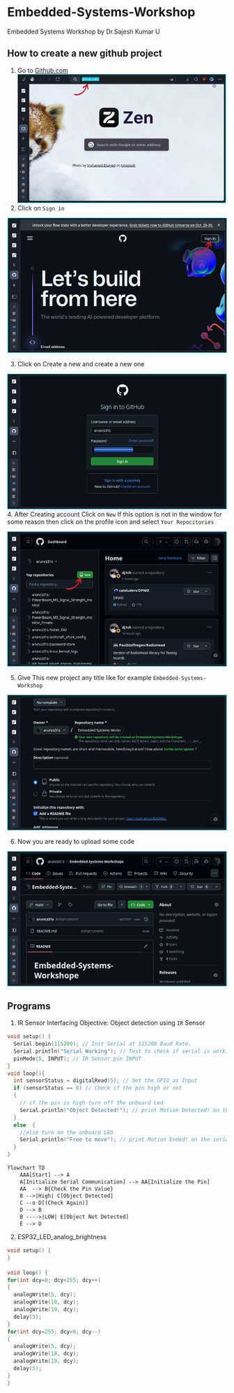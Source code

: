 # Embedded-Systems-Workshop

Embedded Systems Workshop by Dr.Sajesh Kumar U

## How to create a new github project

1. Go to [Github.com](www.gihub.com)
   ![](./Images/1.png?raw=true)
2. Click on `Sign in`

![](./Images/2.png?raw=true)

3. Click on Create a new and create a new one

![](./Images/3.png?raw=true) 4. After Creating account Click on `New`
If this option is not in the window for some reason then click on the profile icon and select `Your Repocitories`

![](./Images/4.png?raw=true)

5. Give This new project any title like for example `Embedded-Systems-Workshop`

![](./Images/5.png?raw=true)

6. Now you are ready to upload some code

![](./Images/6.png?raw=true)

## Programs

<!-- Source : Embedded Systems Workshop by Sajesh Kumar U -->

1. IR Sensor Interfacing
   Objective: Object detection using `IR` Sensor

```c
void setup() {
  Serial.begin(115200); // Init Serial at 115200 Baud Rate.
  Serial.println("Serial Working"); // Test to check if serial is working or not
  pinMode(5, INPUT); // IR Sensor pin INPUT
}
void loop(){
  int sensorStatus = digitalRead(5); // Set the GPIO as Input
  if (sensorStatus == 0) // Check if the pin high or not
  {
    // if the pin is high turn off the onboard Led
    Serial.println("Object Detected!"); // print Motion Detected! on the serial monitor window
  }
  else  {
    //else turn on the onboard LED
    Serial.println("Free to move"); // print Motion Ended! on the serial monitor window
  }
}
```

```mermaid
flowchart TD
    AAA[Start] --> A
    A[Initialize Serial Communication] --> AA[Initialize the Pin]
    AA  --> B{Check the Pin Value}
    B -->|High| C[Object Detected]
    C --o D[(Check Again)]
    D --> B
    B ---->|LOW| E[Object Not Detected]
    E --> D
```

2. ESP32_LED_analog_brightness

```c
void setup() {
}

void loop() {
for(int dcy=0; dcy<255; dcy++)
{
  analogWrite(5, dcy);
  analogWrite(18, dcy);
  analogWrite(19, dcy);
  delay(5);
}
for(int dcy=255; dcy>0; dcy--)
{
  analogWrite(5, dcy);
  analogWrite(18, dcy);
  analogWrite(19, dcy);
  delay(5);
}
}
```
